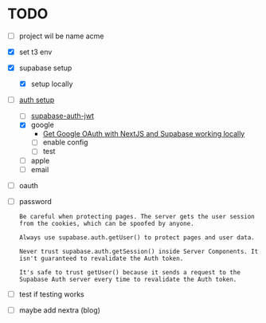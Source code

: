 # TODO

- [ ] project wil be name acme

- [x] set t3 env
- [x] supabase setup
  - [x] setup locally 

- [ ] [auth setup](https://supabase.com/docs/guides/auth/server-side/nextjs)
  - [ ] [supabase-auth-jwt](https://www.youtube.com/watch?v=rwnOal_xRtM)
  - [x] google
    - [Get Google OAuth with NextJS and Supabase working locally
](https://medium.com/@olliedoesdev/nextjs-supabase-google-oauth-on-localhost-0fe8b6341785)
    - [ ] enable config
    - [ ] test 
  - [ ] apple
  - [ ] email
- [ ] oauth
- [ ] password
  ```
  Be careful when protecting pages. The server gets the user session from the cookies, which can be spoofed by anyone.

  Always use supabase.auth.getUser() to protect pages and user data.

  Never trust supabase.auth.getSession() inside Server Components. It isn't guaranteed to revalidate the Auth token.

  It's safe to trust getUser() because it sends a request to the Supabase Auth server every time to revalidate the Auth token.
  ```

- [ ] test if testing works
- [ ] maybe add nextra (blog)